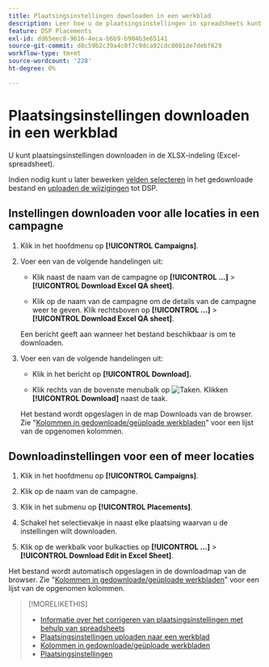 ```yaml
---
title: Plaatsingsinstellingen downloaden in een werkblad
description: Leer hoe u de plaatsingsinstellingen in spreadsheets kunt downloaden.
feature: DSP Placements
exl-id: dd65eec8-9616-4eca-b6b9-b904b3e65141
source-git-commit: d8c59b2c39a4c0f7c9dca92cdc8081de7debf629
workflow-type: tm+mt
source-wordcount: '228'
ht-degree: 0%

---
```


# Plaatsingsinstellingen downloaden in een werkblad

U kunt plaatsingsinstellingen downloaden in de XLSX-indeling (Excel-spreadsheet).

Indien nodig kunt u later bewerken [velden selecteren](qa-sheet-columns.md) in het gedownloade bestand en [uploaden de wijzigingen](qa-sheet-upload.md) tot DSP.

## Instellingen downloaden voor alle locaties in een campagne

1. Klik in het hoofdmenu op **[!UICONTROL Campaigns]**.

1. Voer een van de volgende handelingen uit:

   * Klik naast de naam van de campagne op **[!UICONTROL ...]** > **[!UICONTROL Download Excel QA sheet]**.

   * Klik op de naam van de campagne om de details van de campagne weer te geven. Klik rechtsboven op **[!UICONTROL ...]** > **[!UICONTROL Download Excel QA sheet]**.

   Een bericht geeft aan wanneer het bestand beschikbaar is om te downloaden.

1. Voer een van de volgende handelingen uit:

   * Klik in het bericht op **[!UICONTROL Download].**

   * Klik rechts van de bovenste menubalk op ![Taken](/help/dsp/assets/downloads.png). Klikken **[!UICONTROL Download]** naast de taak.

   Het bestand wordt opgeslagen in de map Downloads van de browser. Zie &quot;[Kolommen in gedownloade/geüploade werkbladen](qa-sheet-columns.md)&quot; voor een lijst van de opgenomen kolommen.

## Downloadinstellingen voor een of meer locaties

1. Klik in het hoofdmenu op **[!UICONTROL Campaigns]**.

1. Klik op de naam van de campagne.

1. Klik in het submenu op **[!UICONTROL Placements]**.

1. Schakel het selectievakje in naast elke plaatsing waarvan u de instellingen wilt downloaden.

1. Klik op de werkbalk voor bulkacties op **[!UICONTROL ...]** > **[!UICONTROL Download Edit in Excel Sheet]**.

Het bestand wordt automatisch opgeslagen in de downloadmap van de browser. Zie &quot;[Kolommen in gedownloade/geüploade werkbladen](qa-sheet-columns.md)&quot; voor een lijst van de opgenomen kolommen.

>[!MORELIKETHIS]
>
>* [Informatie over het corrigeren van plaatsingsinstellingen met behulp van spreadsheets](qa-about.md)
>* [Plaatsingsinstellingen uploaden naar een werkblad](qa-sheet-upload.md)
>* [Kolommen in gedownloade/geüploade werkbladen](qa-sheet-columns.md)
>* [Plaatsingsinstellingen](/help/dsp/campaign-management/placements/placement-settings.md)
